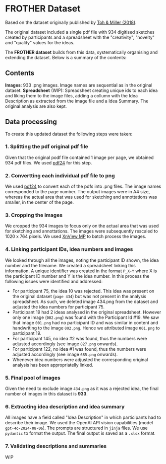 # FROTHER Dataset

Based on the dataset originally published by [Toh & Miller (2018)](https://sites.psu.edu/creativitymetrics/2018/07/18/milkfrother/).

The original dataset included a single pdf file with 934 digitised sketches created by participants and a spreadsheet with the "creativity", "novelty" and "quality" values for the ideas.

The **FROTHER dataset** builds from this data, systematically organising and extending the dataset. Below is a summary of the contents:

##

## Contents
**Images**: 933 .png images. Image names are sequential as in the original dataset.
**Spreadsheet** (WIP): Spreadsheet creating unique ids to each idea and liking them to the image files, adding a collumn with the Idea Description as extracted from the image file and a Idea Summary. The original analysis are also kept.

## Data processing
To create this updated dataset the following steps were taken:

### 1. Splitting the pdf original pdf file
Given that the original podf file contained 1 image per page, we obtained 934 pdf files. We used [pdf24](https://www.pdf24.org/en/) for this step.

### 2. Convertting each individual pdf file to png
We used [pdf24](https://www.pdf24.org/en/) to convert each of the pdfs into .png files. The image names corresponded to the page number. The output images were in A4 size, whereas the actual area that was used for sketching and annottations was smaller, in the center of the page.

### 3. Cropping the images
We cropped the 934 images to focus only on the actual area that was used for sketching and annottations. The images were subsequently rescaled to 1020 x 764 pixels. We used [XnView MP](https://www.xnview.com/en/) to batch process the images.

### 4. Linking participant IDs, idea numbers and images
We looked through all the images, noting the participant ID shown, the idea number and the filename. We created a spreadsheet linking this information. A unique identifier was created in the format ```P_X-Y``` where X is the participant ID number and Y is the idea number. In this process the following issues were identified and addressed:
- For participant 75, the idea 10 was rejected. This idea was present on the original dataset (```page 434```) but was not present in the analysis spreadsheet. As such, we deleted image 434.png from the dataset and adjusted the idea numbers for participant 75.
- Participant 19 had 2 ideas analysed in the original spreadsheet. However only one image (```002.png```) was found with the Participant Id #19. We saw that image ```001.png``` had no participant ID and was similar in content and handwriting to the image ```002.png```. Hence we  attributed image ```001.png``` to participant 19.
- For participant 145, no idea #2 was found, thus the numbers were adjusted accordingly (see image ```827.png``` onwards).
- For participant 122, no idea #1 was found, thus the numbers were adjusted accordingly (see image ```685.png``` onwards).
- Whenever idea numbers were adjusted the corresponding original analysis has been appropriatelly linked.

### 5. Final pool of images
Given the need to exclude image ```434.png``` as it was a rejected idea, the final number of images in this dataset is **933**.

### 6. Extracting idea description and idea summary
All images have a field called "Idea Description" in which participants had to describe their image. We used the OpenAI API vision capabilities (model ```gpt-4o-2024-08-06```).
The prompts are structured in ```jinja``` files. We use ```pydantic``` to format the output.
The final output is saved as a ```.xlsx``` format.

### 7. Validating descriptions and summaries
WIP